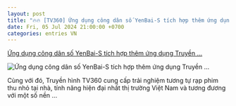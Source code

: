 ```yaml
---
layout: post
title: "🔥🔥 [TV360] Ứng dụng công dân số YenBai-S tích hợp thêm ứng dụng Truyền ..."
date: Fri, 05 Jul 2024 21:00:00 +0700
categories: entries VN
---
```

[Ứng dụng công dân số YenBai-S tích hợp thêm ứng dụng Truyền ...](https://baoyenbai.com.vn/266/325201/ung-dung-cong-dan-so-yenbai-s-tich-hop-them-ung-dung-truyen-hinh-tv360.aspx)

![Ứng dụng công dân số YenBai-S tích hợp thêm ứng dụng Truyền ...](https://ims.baoyenbai.com.vn/NewsImg/7_2024/325201_6.7-cds.jpg)

Cùng với đó, Truyền hình TV360 cung cấp trải nghiệm tương tự rạp phim thu nhỏ tại nhà, tính năng hiện đại nhất thị trường Việt Nam và tương đương với một số nền ...

